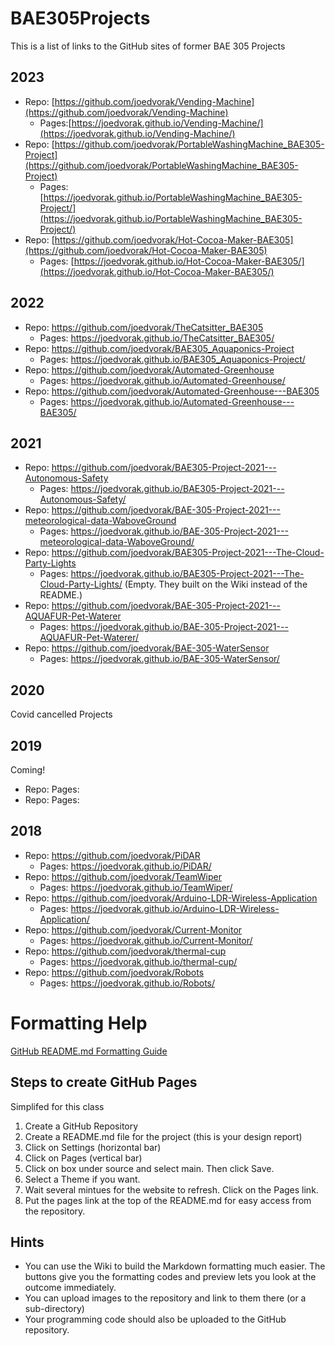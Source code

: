 # BAE305Projects
This is a list of links to the GitHub sites of former BAE 305 Projects

## 2023
- Repo: [https://github.com/joedvorak/Vending-Machine](https://github.com/joedvorak/Vending-Machine)
  - Pages:[https://joedvorak.github.io/Vending-Machine/](https://joedvorak.github.io/Vending-Machine/)
- Repo: [https://github.com/joedvorak/PortableWashingMachine_BAE305-Project](https://github.com/joedvorak/PortableWashingMachine_BAE305-Project)
  - Pages: [https://joedvorak.github.io/PortableWashingMachine_BAE305-Project/](https://joedvorak.github.io/PortableWashingMachine_BAE305-Project/)
- Repo: [https://github.com/joedvorak/Hot-Cocoa-Maker-BAE305](https://github.com/joedvorak/Hot-Cocoa-Maker-BAE305)
  - Pages: [https://joedvorak.github.io/Hot-Cocoa-Maker-BAE305/](https://joedvorak.github.io/Hot-Cocoa-Maker-BAE305/)
 
## 2022
- Repo: https://github.com/joedvorak/TheCatsitter_BAE305
  - Pages: https://joedvorak.github.io/TheCatsitter_BAE305/
- Repo: https://github.com/joedvorak/BAE305_Aquaponics-Project
  - Pages: https://joedvorak.github.io/BAE305_Aquaponics-Project/
- Repo: https://github.com/joedvorak/Automated-Greenhouse
  - Pages: https://joedvorak.github.io/Automated-Greenhouse/
- Repo: https://github.com/joedvorak/Automated-Greenhouse---BAE305
  - Pages: https://joedvorak.github.io/Automated-Greenhouse---BAE305/

## 2021
- Repo: https://github.com/joedvorak/BAE305-Project-2021---Autonomous-Safety 
  - Pages: https://joedvorak.github.io/BAE305-Project-2021---Autonomous-Safety/
- Repo: https://github.com/joedvorak/BAE-305-Project-2021---meteorological-data-WaboveGround 
  - Pages: https://joedvorak.github.io/BAE-305-Project-2021---meteorological-data-WaboveGround/
- Repo: https://github.com/joedvorak/BAE305-Project-2021---The-Cloud-Party-Lights 
  - Pages: https://joedvorak.github.io/BAE305-Project-2021---The-Cloud-Party-Lights/ (Empty. They built on the Wiki instead of the README.)
- Repo: https://github.com/joedvorak/BAE-305-Project-2021---AQUAFUR-Pet-Waterer 
  - Pages: https://joedvorak.github.io/BAE-305-Project-2021---AQUAFUR-Pet-Waterer/
- Repo: https://github.com/joedvorak/BAE-305-WaterSensor 
  - Pages: https://joedvorak.github.io/BAE-305-WaterSensor/

## 2020
Covid cancelled Projects

## 2019
Coming!
- Repo:  Pages:
- Repo:  Pages:

## 2018
- Repo: https://github.com/joedvorak/PiDAR 
  - Pages: https://joedvorak.github.io/PiDAR/
- Repo: https://github.com/joedvorak/TeamWiper 
  - Pages: https://joedvorak.github.io/TeamWiper/
- Repo: https://github.com/joedvorak/Arduino-LDR-Wireless-Application 
  - Pages: https://joedvorak.github.io/Arduino-LDR-Wireless-Application/
- Repo: https://github.com/joedvorak/Current-Monitor 
  - Pages: https://joedvorak.github.io/Current-Monitor/
- Repo: https://github.com/joedvorak/thermal-cup 
  - Pages: https://joedvorak.github.io/thermal-cup/
- Repo: https://github.com/joedvorak/Robots 
  - Pages: https://joedvorak.github.io/Robots/

# Formatting Help

[GitHub README.md Formatting Guide](https://docs.github.com/en/get-started/writing-on-github/getting-started-with-writing-and-formatting-on-github/basic-writing-and-formatting-syntax)
## Steps to create GitHub Pages
Simplifed for this class

1. Create a GitHub Repository
2. Create a README.md file for the project (this is your design report)
3. Click on Settings (horizontal bar)
4. Click on Pages (vertical bar)
5. Click on box under source and select main. Then click Save.
6. Select a Theme if you want.
7. Wait several mintues for the website to refresh. Click on the Pages link.
8. Put the pages link at the top of the README.md for easy access from the repository.

## Hints
- You can use the Wiki to build the Markdown formatting much easier. The buttons give you the formatting codes and preview lets you look at the outcome immediately.
- You can upload images to the repository and link to them there (or a sub-directory)
- Your programming code should also be uploaded to the GitHub repository. 

